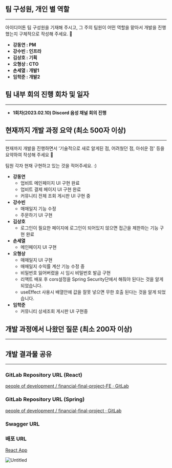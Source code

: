 ## 팀 구성원, 개인 별 역할

---

아이디어톤 팀 구성원을 기재해 주시고, 그 주의 팀원이 어떤 역할을 맡아서 개발을 진행했는지 구체적으로 작성해 주세요. 🙂 

- **강동연 : PM**
- **강수빈 : 인프라**
- **김상호 : 기획**
- **오형상 : CTO**
- **손세열 : 개발1**
- **임학준 : 개발2**

## 팀 내부 회의 진행 회차 및 일자

---

- **1회차(2023.02.10) Discord 음성 채널 회의 진행**

## 현재까지 개발 과정 요약 (최소 500자 이상)

---

현재까지 개발을 진행하면서 ‘기술적으로 새로 알게된 점, 어려웠던 점, 아쉬운 점' 등을 요약하여 작성해 주세요 🙂

팀원 각자 현재 구현하고 있는 것을 적어주세요. :)

- **강동연**
    - 업비트 메인페이지 UI 구현 완료
    - 업비트 결제 페이지 UI 구현 완료
    - 커뮤니티 전체 조회 게시판 UI 구현 중
- **강수빈**
    - 매매일지 기능 수정
    - 주문하기 UI 구현
- **김상호**
    - 로그인이 필요한 페이지에 로그인이 되어있지 않으면 접근을 제한하는 기능 구현 완료
- **손세열**
    - 메인페이지 UI 구현
- **오형상**
    - 매매일지 UI 구현
    - 매매일지 수익률 계산 기능 수정 중
    - 비밀번호 잃어버렸을 시 임시 비밀번호 발급 구현
    - 리액트 배포 후 cors설정을 Spring Security단에서 해줘야 된다는 것을 알게 되었습니다.
    - useEffect 사용시 배열안에 값을 잘못 넣으면 무한 호출 된다는 것을 알게 되었습니다.
- **임학준**
    - 커뮤니티 상세조회 게시판 UI 구현중

## 개발 과정에서 나왔던 질문 (최소 200자 이상)

---

## 개발 결과물 공유

---

### **GitLab Repository URL (React)**

[people of development / financial-final-project-FE · GitLab](https://gitlab.com/people-of-development/financial-final-project-fe)

### **GitLab Repository URL (Spring)**

[people of development / financial-final-project · GitLab](https://gitlab.com/people-of-development/financial-final-project)

### **Swagger URL**

[](http://ec2-52-78-23-203.ap-northeast-2.compute.amazonaws.com:8080/swagger-ui/index.html)

### **배포 URL**

[React App](http://ec2-43-201-23-107.ap-northeast-2.compute.amazonaws.com/)

![Untitled](https://s3-us-west-2.amazonaws.com/secure.notion-static.com/48316f50-1bd4-476f-8bfc-697c48e548f4/Untitled.png)
